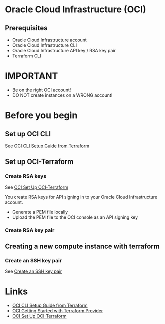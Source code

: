 # Oracle Cloud Infrastructure (OCI)

## Prerequisites

- Oracle Cloud Infrastructure account
- Oracle Cloud Infrastructure CLI
- Oracle Cloud Infrastructure API key / RSA key pair
- Terraform CLI

# IMPORTANT

- Be on the right OCI account!
- DO NOT create instances on a WRONG account!

# Before you begin

## Set up OCI CLI

See [OCI CLI Setup Guide from Terraform](https://developer.hashicorp.com/terraform/tutorials/oci-get-started/oci-build)

## Set up OCI-Terraform

### Create RSA keys

See [OCI Set Up OCI-Terraform](https://docs.oracle.com/en-us/iaas/developer-tutorials/tutorials/tf-provider/01-summary.htm)

You create RSA keys for API signing in to your Oracle Cloud Infrastructure account.

- Generate a PEM file locally
- Upload the PEM file to the OCI console as an API signing key

### Create RSA key pair

## Creating a new compute instance with terraform

### Create an SSH key pair

See [Create an SSH key pair](https://docs.oracle.com/en-us/iaas/Content/API/SDKDocs/terraformgettingstarted.htm)

# Links

- [OCI CLI Setup Guide from Terraform](https://developer.hashicorp.com/terraform/tutorials/oci-get-started/oci-build)
- [OCI Getting Started with Terraform Provider](https://docs.oracle.com/en-us/iaas/Content/terraform/getting-started.htm)
- [OCI Set Up OCI-Terraform](https://docs.oracle.com/en-us/iaas/developer-tutorials/tutorials/tf-provider/01-summary.htm)
